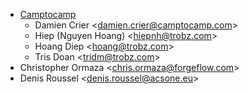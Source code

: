 - [Camptocamp](https://www.camptocamp.com)
  - Damien Crier \<<damien.crier@camptocamp.com>\>
  - Hiep (Nguyen Hoang) \<<hiepnh@trobz.com>\>
  - Hoang Diep \<<hoang@trobz.com>\>
  - Tris Doan \<<tridm@trobz.com>\>
- Christopher Ormaza \<<chris.ormaza@forgeflow.com>\>
- Denis Roussel \<<denis.roussel@acsone.eu>\>
